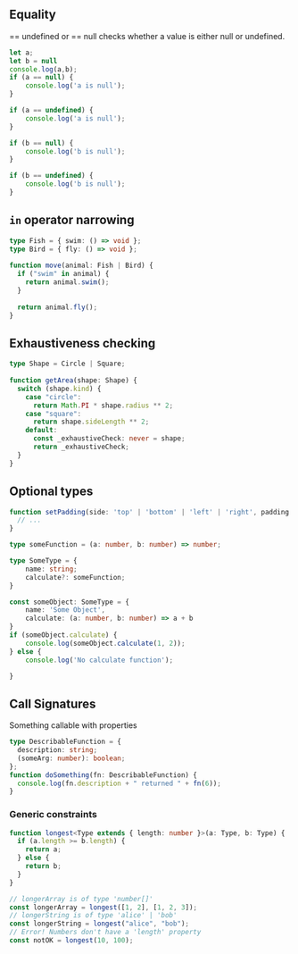 
## Equality
== undefined or == null checks whether a value is either null or undefined.
```ts
let a;
let b = null
console.log(a,b);
if (a == null) {
    console.log('a is null');
}

if (a == undefined) {
    console.log('a is null');
}

if (b == null) {
    console.log('b is null');
}

if (b == undefined) {
    console.log('b is null');
}
```

## `in` operator narrowing
```ts
type Fish = { swim: () => void };
type Bird = { fly: () => void };
 
function move(animal: Fish | Bird) {
  if ("swim" in animal) {
    return animal.swim();
  }
 
  return animal.fly();
}
```

##  Exhaustiveness checking

```ts
type Shape = Circle | Square;
 
function getArea(shape: Shape) {
  switch (shape.kind) {
    case "circle":
      return Math.PI * shape.radius ** 2;
    case "square":
      return shape.sideLength ** 2;
    default:
      const _exhaustiveCheck: never = shape;
      return _exhaustiveCheck;
  }
}
```

## Optional types

```ts
function setPadding(side: 'top' | 'bottom' | 'left' | 'right', padding: number) {
  // ...
}

```

```ts
type someFunction = (a: number, b: number) => number;

type SomeType = {
    name: string;
    calculate?: someFunction;
}

const someObject: SomeType = {
    name: 'Some Object',
    calculate: (a: number, b: number) => a + b
}
if (someObject.calculate) {
    console.log(someObject.calculate(1, 2));
} else {
    console.log('No calculate function');

}
```

## Call Signatures
Something callable with properties

```ts
type DescribableFunction = {
  description: string;
  (someArg: number): boolean;
};
function doSomething(fn: DescribableFunction) {
  console.log(fn.description + " returned " + fn(6));
}

```

### Generic constraints

```ts
function longest<Type extends { length: number }>(a: Type, b: Type) {
  if (a.length >= b.length) {
    return a;
  } else {
    return b;
  }
}

// longerArray is of type 'number[]'
const longerArray = longest([1, 2], [1, 2, 3]);
// longerString is of type 'alice' | 'bob'
const longerString = longest("alice", "bob");
// Error! Numbers don't have a 'length' property
const notOK = longest(10, 100);
```